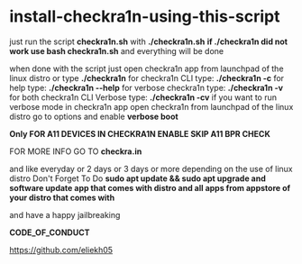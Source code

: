 # install-checkra1n-using-this-script
just run the script **checkra1n.sh** with **./checkra1n.sh** **if ./checkra1n did not work use bash checkra1n.sh** and everything will be done 

when done with the script just open checkra1n app from launchpad of the linux distro or type **./checkra1n** for checkra1n CLI type: **./checkra1n -c** for help type: **./checkra1n --help** for verbose checkra1n type: **./checkra1n -v** for both checkra1n CLI Verbose type: **./checkra1n -cv** if you want to run verbose mode in checkra1n app open checkra1n from launchpad of the linux distro go to options and enable **verbose boot**

**Only FOR A11 DEVICES IN CHECKRA1N ENABLE SKIP A11 BPR CHECK**

FOR MORE INFO GO TO **checkra.in**

and like everyday or 2 days or 3 days or more depending on the use of linux distro Don't Forget To Do **sudo apt update && sudo apt upgrade and software update app that comes with distro and all apps from appstore of your distro that comes with**

and have a happy jailbreaking

**CODE_OF_CONDUCT**

https://github.com/eliekh05
